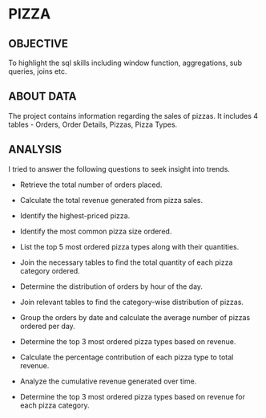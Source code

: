 # PIZZA
## OBJECTIVE
To highlight the sql skills including window function, aggregations, sub queries, joins etc.

## ABOUT DATA
The project contains information regarding the sales of pizzas. It includes 4 tables - Orders, Order Details, Pizzas, Pizza Types.

## ANALYSIS
I tried to answer the following questions to seek insight into trends.

  - Retrieve the total number of orders placed.
  
  - Calculate the total revenue generated from pizza sales.
  
  - Identify the highest-priced pizza.
  
  - Identify the most common pizza size ordered.
  
  - List the top 5 most ordered pizza types along with their quantities.
  
  - Join the necessary tables to find the total quantity of each pizza category ordered.
  
  - Determine the distribution of orders by hour of the day.
  
  - Join relevant tables to find the category-wise distribution of pizzas.
  
  - Group the orders by date and calculate the average number of pizzas ordered per day.
  
  - Determine the top 3 most ordered pizza types based on revenue.
  
  - Calculate the percentage contribution of each pizza type to total revenue.
  
  - Analyze the cumulative revenue generated over time.
  
  - Determine the top 3 most ordered pizza types based on revenue for each pizza category.
